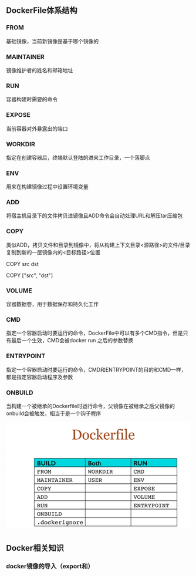 ## DockerFile体系结构

### FROM

基础镜像，当前新镜像是基于哪个镜像的

### MAINTAINER

镜像维护者的姓名和邮箱地址

### RUN

容器构建时需要的命令

### EXPOSE

当前容器对外暴露出的端口

### WORKDIR

指定在创建容器后，终端默认登陆的进来工作目录，一个落脚点

### ENV

用来在构建镜像过程中设置环境变量

### ADD

将宿主机目录下的文件拷贝进镜像且ADD命令会自动处理URL和解压tar压缩包

### COPY

类似ADD，拷贝文件和目录到镜像中，将从构建上下文目录<源路径>的文件/目录复制到新的一层镜像内的<目标路径>位置

COPY src dst

COPY ["src", "dst"]

### VOLUME

容器数据卷，用于数据保存和持久化工作

### CMD

指定一个容器启动时要运行的命令，DockerFile中可以有多个CMD指令，但是只有最后一个生效，CMD会被docker run 之后的参数替换

### ENTRYPOINT

指定一个容器启动时要运行的命令，CMD和ENTRYPOINT的目的和CMD一样，都是指定容器启动程序及参数

### ONBUILD

当构建一个被继承的Dockerfile时运行命令，父镜像在被继承之后父镜像的onbuild会被触发，相当于是一个钩子程序

![image-20200217160938610](assets/image-20200217160938610.png)







## Docker相关知识

### docker镜像的导入（export和）

